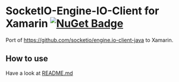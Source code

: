 # SocketIO-Engine-IO-Client for Xamarin [![NuGet Badge](https://buildstats.info/nuget/SocketIO.Engine.IO.Client)](https://www.nuget.org/packages/SocketIO.Engine.IO.Client)

Port of https://github.com/socketio/engine.io-client-java to Xamarin.

## How to use

Have a look at [README.md](https://github.com/socketio/engine.io-client-java)